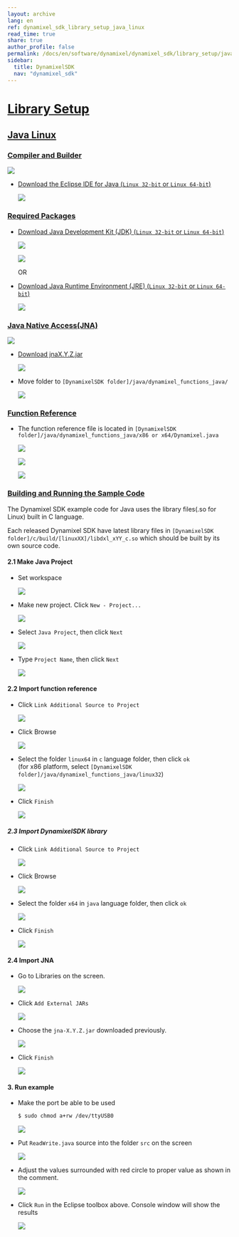 ```yaml
---
layout: archive
lang: en
ref: dynamixel_sdk_library_setup_java_linux
read_time: true
share: true
author_profile: false
permalink: /docs/en/software/dynamixel/dynamixel_sdk/library_setup/java_linux/
sidebar:
  title: DynamixelSDK
  nav: "dynamixel_sdk"
---
```


<div style="counter-reset: h2 11"></div>
<div style="counter-reset: h1 2"></div>

# [Library Setup](#library-setup)

## [Java Linux](#java-linux)

### [Compiler and Builder](#compiler-and-builder)

![](/assets/images/sw/sdk/dynamixel_sdk/library_setup/java/eclipse.png)

* [Download the Eclipse IDE for Java (`Linux 32-bit` or `Linux 64-bit`)](http://www.eclipse.org/downloads/packages/eclipse-ide-java-ee-developers/neonr)

  ![](/assets/images/sw/sdk/dynamixel_sdk/library_setup/java/linux/library_file/a1.png)

### [Required Packages](#required-packages)

* [Download Java Development Kit (JDK) (`Linux 32-bit` or `Linux 64-bit`)](http://www.oracle.com/technetwork/java/javase/downloads/index.html)

  ![](/assets/images/sw/sdk/dynamixel_sdk/library_setup/java/linux/library_file/b1.png)

  ![](/assets/images/sw/sdk/dynamixel_sdk/library_setup/java/linux/library_file/b2.png)

  OR

* [Download Java Runtime Environment (JRE) (`Linux 32-bit` or `Linux 64-bit`)](http://www.oracle.com/technetwork/java/javase/downloads/jre8-downloads-2133155.html)

  ![](/assets/images/sw/sdk/dynamixel_sdk/library_setup/java/linux/library_file/b3.png)

### [Java Native Access(JNA)](#java-native-accessjna)

![](/assets/images/sw/sdk/dynamixel_sdk/library_setup/java/jna.jpg)

* [Download jnaX.Y.Z.jar](https://github.com/java-native-access/jna)

  ![](/assets/images/sw/sdk/dynamixel_sdk/library_setup/java/linux/library_file/b4.png)

* Move folder to `[DynamixelSDK folder]/java/dynamixel_functions_java/`

  ![](/assets/images/sw/sdk/dynamixel_sdk/library_setup/java/linux/library_file/b5.png)

### [Function Reference](#function-reference)

* The function reference file is located in `[DynamixelSDK folder]/java/dynamixel_functions_java/x86 or x64/Dynamixel.java`

  ![](/assets/images/sw/sdk/dynamixel_sdk/library_setup/java/linux/library_file/2.png)

  ![](/assets/images/sw/sdk/dynamixel_sdk/library_setup/java/linux/library_file/3.png)

  ![](/assets/images/sw/sdk/dynamixel_sdk/library_setup/java/linux/library_file/1.png)

### [Building and Running the Sample Code](#building-and-running-the-sample-code)

The Dynamixel SDK example code for Java uses the library files(.so for Linux) built in C language.

Each released Dynamixel SDK have latest library files in `[DynamixelSDK folder]/c/build/[linuxXX]/libdxl_xYY_c.so` which should be built by its own source code.

#### 2.1 Make Java Project

* Set workspace 

  ![](/assets/images/sw/sdk/dynamixel_sdk/library_setup/java/linux/sample_code/1.png)

* Make new project. Click `New - Project...`

  ![](/assets/images/sw/sdk/dynamixel_sdk/library_setup/java/linux/sample_code/2.png)

* Select `Java Project`, then click `Next`

  ![](/assets/images/sw/sdk/dynamixel_sdk/library_setup/java/linux/sample_code/3.png)

* Type `Project Name`, then click `Next`

  ![](/assets/images/sw/sdk/dynamixel_sdk/library_setup/java/linux/sample_code/4.png)

#### 2.2 Import function reference

* Click `Link Additional Source to Project`

  ![](/assets/images/sw/sdk/dynamixel_sdk/library_setup/java/linux/sample_code/5.png)

* Click Browse

  ![](/assets/images/sw/sdk/dynamixel_sdk/library_setup/java/linux/sample_code/6.png)

* Select the folder `linux64` in `c` language folder, then click `ok`  
  (for x86 platform, select `[DynamixelSDK folder]/java/dynamixel_functions_java/linux32`)

  ![](/assets/images/sw/sdk/dynamixel_sdk/library_setup/java/linux/sample_code/7.png)

* Click `Finish`

  ![](/assets/images/sw/sdk/dynamixel_sdk/library_setup/java/linux/sample_code/8.png)


##### 2.3 Import DynamixelSDK library

* Click `Link Additional Source to Project`

  ![](/assets/images/sw/sdk/dynamixel_sdk/library_setup/java/linux/sample_code/10.png)

* Click Browse

  ![](/assets/images/sw/sdk/dynamixel_sdk/library_setup/java/linux/sample_code/11.png)

* Select the folder `x64` in `java` language folder, then click `ok`

  ![](/assets/images/sw/sdk/dynamixel_sdk/library_setup/java/linux/sample_code/12.png)

* Click `Finish`

  ![](/assets/images/sw/sdk/dynamixel_sdk/library_setup/java/linux/sample_code/13.png)


#### 2.4 Import JNA

* Go to Libraries on the screen. 

  ![](/assets/images/sw/sdk/dynamixel_sdk/library_setup/java/linux/sample_code/14.png)

* Click `Add External JARs`

  ![](/assets/images/sw/sdk/dynamixel_sdk/library_setup/java/linux/sample_code/15.png)

* Choose the `jna-X.Y.Z.jar` downloaded previously.

  ![](/assets/images/sw/sdk/dynamixel_sdk/library_setup/java/linux/sample_code/16.png)

* Click `Finish`

  ![](/assets/images/sw/sdk/dynamixel_sdk/library_setup/java/linux/sample_code/17.png)


#### 3. Run example

* Make the port be able to be used

  ```bash
  $ sudo chmod a+rw /dev/ttyUSB0
  ```

  ![](/assets/images/sw/sdk/dynamixel_sdk/library_setup/java/linux/sample_code/21.png)

* Put `ReadWrite.java` source into the folder `src` on the screen

  ![](/assets/images/sw/sdk/dynamixel_sdk/library_setup/java/linux/sample_code/18.png)

* Adjust the values surrounded with red circle to proper value as shown in the comment. 

  ![](/assets/images/sw/sdk/dynamixel_sdk/library_setup/java/linux/sample_code/19.png)

* Click `Run` in the Eclipse toolbox above. Console window will show the results

  ![](/assets/images/sw/sdk/dynamixel_sdk/library_setup/java/linux/sample_code/20.png)
